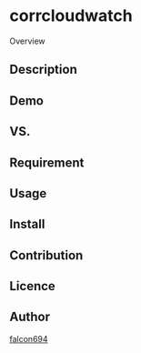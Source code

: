 corrcloudwatch
====

Overview

## Description

## Demo

## VS.

## Requirement

## Usage

## Install

## Contribution

## Licence

## Author

[falcon694](https://github.com/falcon694)
